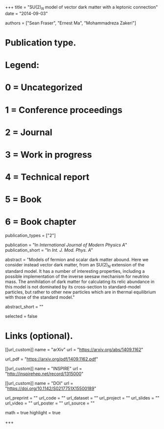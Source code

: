 +++
title = "SU$(2)_N$  model of vector dark matter with a leptonic connection"
date = "2014-09-03"

authors = ["Sean Fraser", "Ernest Ma", "Mohammadreza Zakeri"]

# Publication type.
# Legend:
# 0 = Uncategorized
# 1 = Conference proceedings
# 2 = Journal
# 3 = Work in progress
# 4 = Technical report
# 5 = Book
# 6 = Book chapter
publication_types = ["2"]

publication = "In *International Journal of Modern Physics A*"
publication_short = "In *Int. J. Mod. Phys. A*"

abstract = "Models of fermion and scalar dark matter abound. Here we consider instead vector dark matter, from an SU$(2)_N$ extension of the standard model. It has a number of interesting properties, including a possible implementation of the inverse seesaw mechanism for neutrino mass. The annihilation of dark matter for calculating its relic abundance in this model is not dominated by its cross-section to standard-model particles, but rather to other new particles which are in thermal equilibrium with those of the standard model."

abstract_short = ""

selected = false

# Links (optional).

[[url_custom]]
name = "arXiv"
url = "https://arxiv.org/abs/1409.1162"

url_pdf = "https://arxiv.org/pdf/1409.1162.pdf"

[[url_custom]]
name = "INSPIRE"
url = "http://inspirehep.net/record/1315000"

[[url_custom]]
name = "DOI"
url = "https://doi.org/10.1142/S0217751X15500189"


url_preprint = ""
url_code = ""
url_dataset = ""
url_project = ""
url_slides = ""
url_video = ""
url_poster = ""
url_source = ""

math = true
highlight = true

+++
